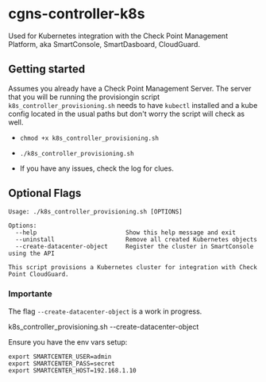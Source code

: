 # cgns-controller-k8s
Used for Kubernetes integration with the Check Point Management Platform, aka SmartConsole, SmartDasboard, CloudGuard.

## Getting started
Assumes you already have a Check Point Management Server. The server that you will be running the provisiongin script `k8s_controller_provisioning.sh` needs to have `kubectl` installed and a kube config located in the usual paths but don't worry the script will check as well.

- `chmod +x k8s_controller_provisioning.sh`

- `./k8s_controller_provisioning.sh`

- If you have any issues, check the log for clues.

## Optional Flags

```
Usage: ./k8s_controller_provisioning.sh [OPTIONS]

Options:
  --help                         Show this help message and exit
  --uninstall                    Remove all created Kubernetes objects
  --create-datacenter-object     Register the cluster in SmartConsole using the API

This script provisions a Kubernetes cluster for integration with Check Point CloudGuard.
```

### Importante

The flag `--create-datacenter-object` is a work in progress. 

k8s_controller_provisioning.sh --create-datacenter-object

Ensure you have the env vars setup:
```
export SMARTCENTER_USER=admin
export SMARTCENTER_PASS=secret
export SMARTCENTER_HOST=192.168.1.10
```
